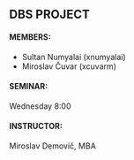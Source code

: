## DBS PROJECT
#### MEMBERS:
* Sultan Numyalai (xnumyalai)
* Miroslav Čuvar (xcuvarm)

#### SEMINAR:
Wednesday 8:00

#### INSTRUCTOR:
Miroslav Demovič, MBA
